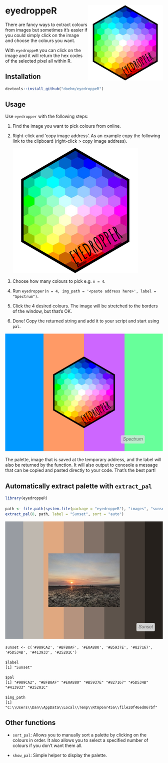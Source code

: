 
<style type="text/css">
.myimg {
  max-height: 480px;
  <!-- height: 480px; -->
  <!-- width: 360px; -->
}
</style>

# eyedroppeR <img src='dev/images/hex-amatic.png' align="right" height="240" />

There are fancy ways to extract colours from images but sometimes it’s
easier if you could simply click on the image and choose the colours you
want.

With `eyedroppeR` you can click on the image and it will return the hex
codes of the selected pixel all within R.

## Installation

``` r
devtools::install_github("doehm/eyedroppeR")
```

## Usage

Use `eyedropper` with the following steps:

1.  Find the image you want to pick colours from online.

2.  Right-click and ‘copy image address’. As an example copy the
    following link to the clipboard (right-click \> copy image address).

    <!-- <img src='https://colorpalettes.net/wp-content/uploads/2015/05/cvetovaya-palitra-1781.png' /> -->
    <img class='myimg' src='inst/images/hex.png'/>

3.  Choose how many colours to pick e.g. `n = 4`.

4.  Run
    `eyedropper(n = 4, img_path = '<paste address here>', label = "Spectrum")`.

5.  Click the 4 desired colours. The image will be stretched to the
    borders of the window, but that’s OK.

6.  Done! Copy the returned string and add it to your script and start
    using `pal`.

<img class="myimg" src='dev/images/cat4.png'/>

<!-- <img src='dev/images/eyedropper.gif' align="center" /> -->

The palette, image that is saved at the temporary address, and the label
will also be returned by the function. It will also output to conosole a
message that can be copied and pasted directly to your code. That’s the
best part!

## Automatically extract palette with `extract_pal`

``` r
library(eyedroppeR)

path <- file.path(system.file(package = "eyedroppeR"), "images", "sunset.png")
extract_pal(8, path, label = "Sunset", sort = "auto")
```

<img class="myimg" src='dev/images/sunset.png'/>

    sunset <- c('#989CA2', '#BFB8AF', '#E0A880', '#B5937E', '#827167', '#5D534B', '#413933', '#25201C')

    $label
    [1] "Sunset"

    $pal
    [1] "#989CA2", "#BFB8AF" "#E0A880" "#B5937E" "#827167" "#5D534B" "#413933" "#25201C" 

    $img_path
    [1] "C:\\Users\\Dan\\AppData\\Local\\Temp\\Rtmp6nr45a\\file20f46ed067bf"

## Other functions

- `sort_pal`: Allows you to manually sort a palette by clicking on the
  colours in order. It also allows you to select a specified number of
  colours if you don’t want them all.

- `show_pal`: Simple helper to display the palette.
